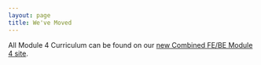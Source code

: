 ```yaml
---
layout: page
title: We've Moved
---
```


All Module 4 Curriculum can be found on our [new Combined FE/BE Module 4 site](https://mod4.turing.io).
